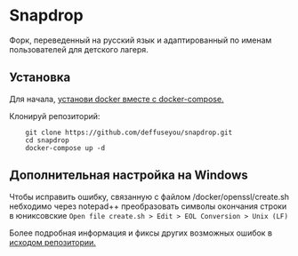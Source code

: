 # Snapdrop 

Форк, переведенный на русский язык и адаптированный по именам пользователей для детского лагеря.

## Установка

Для начала, [установи docker вместе с docker-compose.](https://docs.docker.com/compose/install/)

Клонируй репозиторий:
```
    git clone https://github.com/deffuseyou/snapdrop.git
    cd snapdrop
    docker-compose up -d
```
## Дополнительная настройка на Windows

Чтобы исправить ошибку, связанную с файлом /docker/openssl/create.sh небходимо через notepad++ преобразовать символы окончания строки в юниксовские
```Open file create.sh > Edit > EOL Conversion > Unix (LF)```




Более подробная информация и фиксы других возможных ошибок в [исходом репозитории.](https://github.com/RobinLinus/snapdrop)
